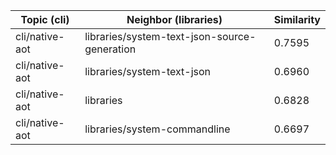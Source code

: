 | Topic (cli) | Neighbor (libraries) | Similarity |
|-------------|-------------------|------------|
| cli/native-aot | libraries/system-text-json-source-generation | 0.7595 |
| cli/native-aot | libraries/system-text-json | 0.6960 |
| cli/native-aot | libraries | 0.6828 |
| cli/native-aot | libraries/system-commandline | 0.6697 |
